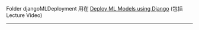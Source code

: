 Folder djangoMLDeployment 用在 [Deploy ML Models using Django](https://medium.com/@u860218/deploy-ml-models-using-django-41d4310cf335) (包括Lecture Video)

*****************************************************************************

